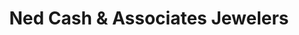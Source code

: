 ---
title: "Ned Cash & Associates Jewelers"
url: /brunswick/ned-cash-und-associates-jewelers/
shop: Schmuck
---